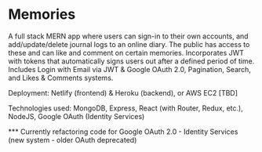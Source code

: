 # Memories

A full stack MERN app where users can sign-in to their own accounts, and add/update/delete journal logs to an online diary. The public has access to these and can like and comment on certain memories. Incorporates JWT with tokens that automatically signs users out after a defined period of time. Includes Login with Email via JWT & Google OAuth 2.0, Pagination, Search, and Likes & Comments systems. 

Deployment: Netlify (frontend) & Heroku (backend), or AWS EC2 [TBD]

Technologies used: MongoDB, Express, React (with Router, Redux, etc.), NodeJS, Google OAuth (Identity Services)

*** Currently refactoring code for Google OAuth 2.0 - Identity Services (new system - older OAuth deprecated)
